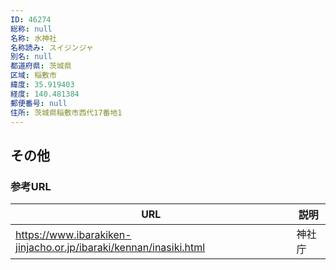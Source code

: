 ```yaml
---
ID: 46274
総称: null
名称: 水神社
名称読み: スイジンジャ
別名: null
都道府県: 茨城県
区域: 稲敷市
緯度: 35.919403
経度: 140.481384
郵便番号: null
住所: 茨城県稲敷市西代17番地1
---
```


## その他

### 参考URL

| URL                                                               | 説明   |
| ----------------------------------------------------------------- | ------ |
| https://www.ibarakiken-jinjacho.or.jp/ibaraki/kennan/inasiki.html | 神社庁 |
